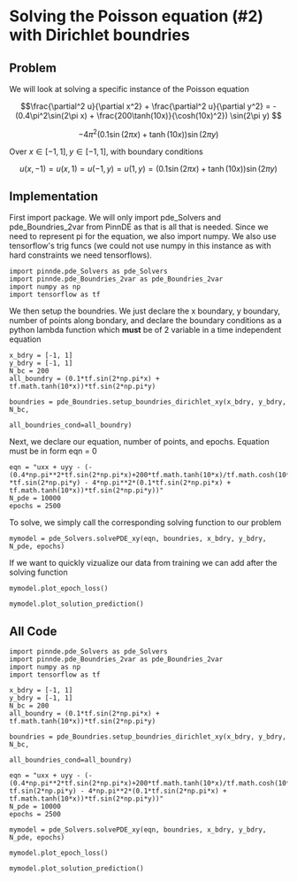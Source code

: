 # Solving the Poisson equation (#2) with Dirichlet boundries

## Problem
We will look at solving a specific instance of the Poisson equation

$$\frac{\partial^2 u}{\partial x^2} + \frac{\partial^2 u}{\partial y^2} = -(0.4\pi^2\sin(2\pi x) + \frac{200\tanh(10x)}{\cosh(10x)^2})
\sin(2\pi y) $$

$$- 4\pi^2(0.1\sin(2\pi x) + \tanh(10x))\sin(2\pi y)$$

Over $x\in[-1,1], y\in[-1,1]$, with boundary conditions

$$u(x, -1) = u(x, 1) = u(-1, y) = u(1, y) = (0.1\sin(2\pi x) + \tanh(10x))\sin(2\pi y)$$

## Implementation

First import package. We will only import pde_Solvers and pde_Boundries_2var from PinnDE as that is all that is needed. Since we need to represent pi for the equation, we also import numpy. We also use tensorflow's trig funcs (we could not use numpy in this instance as with hard constraints we need tensorflows).

    import pinnde.pde_Solvers as pde_Solvers
    import pinnde.pde_Boundries_2var as pde_Boundries_2var
    import numpy as np
    import tensorflow as tf

We then setup the boundries. We just declare the x boundary, y boundary, number of points along bondary, and declare the 
boundary conditions as a python lambda function which **must** be of 2 variable in a time independent equation

    x_bdry = [-1, 1]
    y_bdry = [-1, 1]
    N_bc = 200
    all_boundry = (0.1*tf.sin(2*np.pi*x) + tf.math.tanh(10*x))*tf.sin(2*np.pi*y)

    boundries = pde_Boundries.setup_boundries_dirichlet_xy(x_bdry, y_bdry, N_bc, 
                                                        all_boundries_cond=all_boundry)

Next, we declare our equation, number of points, and epochs. Equation must be in form eqn = 0

    eqn = "uxx + uyy - (-(0.4*np.pi**2*tf.sin(2*np.pi*x)+200*tf.math.tanh(10*x)/tf.math.cosh(10*x)**2)
    *tf.sin(2*np.pi*y) - 4*np.pi**2*(0.1*tf.sin(2*np.pi*x) + tf.math.tanh(10*x))*tf.sin(2*np.pi*y))"
    N_pde = 10000
    epochs = 2500

To solve, we simply call the corresponding solving function to our problem

    mymodel = pde_Solvers.solvePDE_xy(eqn, boundries, x_bdry, y_bdry, N_pde, epochs)

If we want to quickly vizualize our data from training we can add after the solving function

    mymodel.plot_epoch_loss()

    mymodel.plot_solution_prediction()

## All Code

    import pinnde.pde_Solvers as pde_Solvers
    import pinnde.pde_Boundries_2var as pde_Boundries_2var
    import numpy as np
    import tensorflow as tf

    x_bdry = [-1, 1]
    y_bdry = [-1, 1]
    N_bc = 200
    all_boundry = (0.1*tf.sin(2*np.pi*x) + tf.math.tanh(10*x))*tf.sin(2*np.pi*y)

    boundries = pde_Boundries.setup_boundries_dirichlet_xy(x_bdry, y_bdry, N_bc, 
                                                    all_boundries_cond=all_boundry)

    eqn = "uxx + uyy - (-(0.4*np.pi**2*tf.sin(2*np.pi*x)+200*tf.math.tanh(10*x)/tf.math.cosh(10*x)**2)*
    tf.sin(2*np.pi*y) - 4*np.pi**2*(0.1*tf.sin(2*np.pi*x) + tf.math.tanh(10*x))*tf.sin(2*np.pi*y))"
    N_pde = 10000
    epochs = 2500

    mymodel = pde_Solvers.solvePDE_xy(eqn, boundries, x_bdry, y_bdry, N_pde, epochs)

    mymodel.plot_epoch_loss()

    mymodel.plot_solution_prediction()
